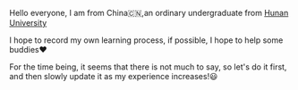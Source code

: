 Hello everyone, I am from China:cn:,an ordinary undergraduate from [Hunan University](https://www.hnu.edu.cn/)

I hope to record my own learning process, if possible, I hope to help some buddies:heart:

For the time being, it seems that there is not much to say, so let's do it first, and then slowly update it as my experience increases!:smiley:
